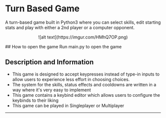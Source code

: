 # Turn Based Game
A turn-based game built in Python3 where you can select skills, edit starting stats and play with either a 2nd player or a computer opponent. 
<p align="center">
![alt text](https://imgur.com/HMhQ7OP.png)
</p>
## How to open the game
Run main.py to open the game

## Description and Information
- This game is designed to accept keypresses instead of type-in inputs to allow users to experience less effort in choosing choices.  
- The system for the skills, status effects and cooldowns are written in a way where it's very easy to implement
- This game contains a keybind editor which allows users to configure the keybinds to their liking
- This game can be played in Singleplayer or Multiplayer    
 ---
